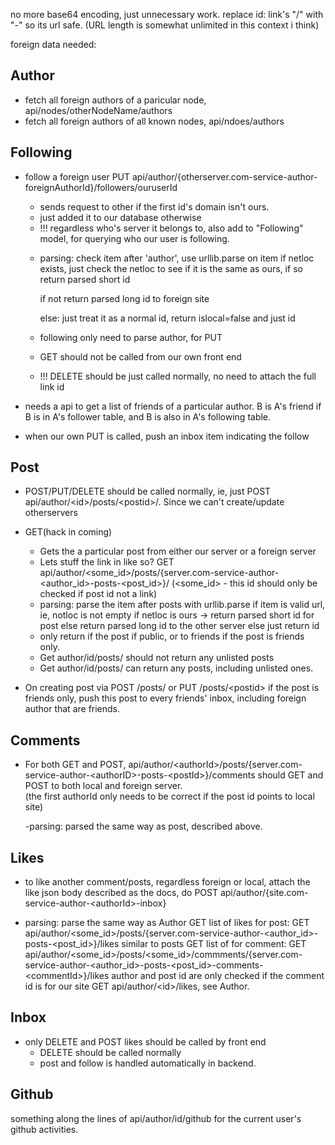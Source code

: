 no more base64 encoding, just unnecessary work. replace id: link's "/" with "-" so its url safe. 
(URL length is somewhat unlimited in this context i think)


foreign data needed:
## Author
+ fetch all foreign authors of a paricular node, api/nodes/otherNodeName/authors
+ fetch all foreign authors of all known nodes, api/ndoes/authors
## Following
+ follow a foreign user PUT api/author/{otherserver.com-service-author-foreignAuthorId}/followers/ouruserId
    + sends request to other if the first id's domain isn't ours.
    + just added it to our database otherwise
    + !!! regardless who's server it belongs to, also add to "Following" model, for querying who our user is following.
    
    - parsing: check item after 'author', use urllib.parse on item
        if netloc exists, just check the netloc to see if it is the same as ours, if so return parsed short id  

        if not return parsed long id to foreign site
        
        else: just treat it as a normal id, return islocal=false and just id
    
    - following only need to parse author, for PUT
    - GET should not be called from our own front end
    - !!! DELETE should be just called normally, no need to attach the full link id
+ needs a api to get a list of friends of a particular author. 
    B is A's friend if B is in A's follower table, and B is also in A's following table.
+ when our own PUT is called, push an inbox item indicating the follow

## Post
+ POST/PUT/DELETE should be called normally, ie, just POST api/author/\<id>/posts/\<postid\>/. Since we can't create/update otherservers
+ GET(hack in coming)
    + Gets the a particular post from either our server or a foreign server
    + Lets stuff the link in like so?
        GET api/author/\<some_id>/posts/{server.com-service-author-\<author_id>-posts-\<post_id>}/
        (\<some_id> - this id should only be checked if post id not a link)
    
    - parsing:
        parse the item after posts with urllib.parse
        if item is valid url, ie, notloc is not empty
            if netloc is ours -> return parsed short id for post
            else return parsed long id to the other server
        else just return id
        
    + only return if the post if public, or to friends if the post is friends only. 
    + Get author/id/posts/ should not return any unlisted posts
    + Get author/id/posts/ can return any posts, including unlisted ones.
    
+ On creating post via POST /posts/ or PUT /posts/\<postid>
    if the post is friends only, push this post to every friends' inbox, including foreign author that are friends.
## Comments
+ For both GET and POST, api/author/\<authorId>/posts/{server.com-service-author-\<authorID>-posts-\<postId>}/comments 
should GET and POST to both local and foreign server.   
(the first authorId only needs to be correct if the post id points to local site)
    
    -parsing: parsed the same way as post, described above.
    
## Likes
+ to like another comment/posts, regardless foreign or local, attach the like json body described as the docs,
do POST api/author/{site.com-service-author-\<authorId>-inbox}
- parsing: parse the same way as Author
GET list of likes for post:  GET api/author/\<some_id>/posts/{server.com-service-author-\<author_id>-posts-\<post_id>}/likes
similar to posts
GET list of for comment: GET api/author/\<some_id>/posts/\<some_id>/commments/{server.com-service-author-\<author_id>-posts-\<post_id>-comments-\<commentId>}/likes
author and post id are only checked if the comment id is for our site
GET api/author/\<id>/likes, see Author.
## Inbox
+ only DELETE and POST likes should be called by front end
    + DELETE should be called normally
    + post and follow is handled automatically in backend.
    
    
## Github
something along the lines of api/author/id/github for the current user's github activities.

